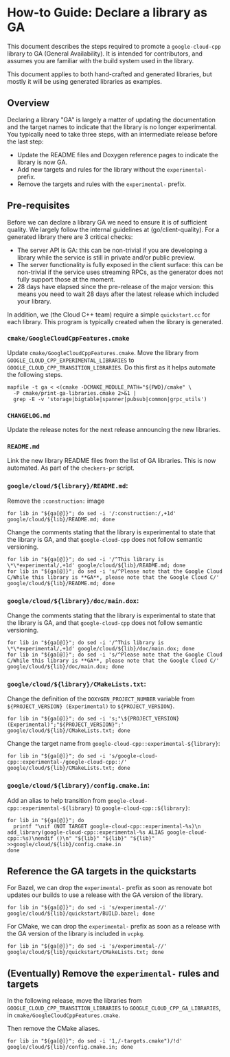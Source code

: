 # How-to Guide: Declare a library as GA

This document describes the steps required to promote a `google-cloud-cpp`
library to GA (General Availability). It is intended for contributors, and
assumes you are familiar with the build system used in the library.

This document applies to both hand-crafted and generated libraries, but mostly
it will be using generated libraries as examples.

## Overview

Declaring a library "GA" is largely a matter of updating the documentation and
the target names to indicate that the library is no longer experimental. You
typically need to take three steps, with an intermediate release before the last
step:

- Update the README files and Doxygen reference pages to indicate the library is
  now GA.
- Add new targets and rules for the library without the `experimental-` prefix.
- Remove the targets and rules with the `experimental-` prefix.

## Pre-requisites

Before we can declare a library GA we need to ensure it is of sufficient
quality. We largely follow the internal guidelines at (go/client-quality). For a
generated library there are 3 critical checks:

- The server API is GA: this can be non-trivial if you are developing a library
  while the service is still in private and/or public preview.
- The server functionality is fully exposed in the client surface: this can be
  non-trivial if the service uses streaming RPCs, as the generator does not
  fully support those at the moment.
- 28 days have elapsed since the pre-release of the major version: this means
  you need to wait 28 days after the latest release which included your library.

In addition, we (the Cloud C++ team) require a simple `quickstart.cc` for each
library. This program is typically created when the library is generated.

### `cmake/GoogleCloudCppFeatures.cmake`

Update `cmake/GoogleCloudCppFeatures.cmake`. Move the library from
`GOOGLE_CLOUD_CPP_EXPERIMENTAL_LIBRARIES` to
`GOOGLE_CLOUD_CPP_TRANSITION_LIBRARIES`. Do this first as it helps automate the
following steps.

```shell
mapfile -t ga < <(cmake -DCMAKE_MODULE_PATH="${PWD}/cmake" \
  -P cmake/print-ga-libraries.cmake 2>&1 |
  grep -E -v 'storage|bigtable|spanner|pubsub|common|grpc_utils')
```

### `CHANGELOG.md`

Update the release notes for the next release announcing the new libraries.

### `README.md`

Link the new library README files from the list of GA libraries. This is now
automated. As part of the `checkers-pr` script.

### `google/cloud/${library}/README.md`:

Remove the `:construction:` image

```shell
for lib in "${ga[@]}"; do sed -i '/:construction:/,+1d' google/cloud/${lib}/README.md; done
```

Change the comments stating that the library is experimental to state that the
library is GA, and that `google-cloud-cpp` does not follow semantic versioning.

```shell
for lib in "${ga[@]}"; do sed -i '/^This library is \*\*experimental/,+1d' google/cloud/${lib}/README.md; done
for lib in "${ga[@]}"; do sed -i 's/^Please note that the Google Cloud C/While this library is **GA**, please note that the Google Cloud C/' google/cloud/${lib}/README.md; done
```

### `google/cloud/${library}/doc/main.dox`:

Change the comments stating that the library is experimental to state that the
library is GA, and that `google-cloud-cpp` does not follow semantic versioning.

```shell
for lib in "${ga[@]}"; do sed -i '/^This library is \*\*experimental/,+1d' google/cloud/${lib}/doc/main.dox; done
for lib in "${ga[@]}"; do sed -i 's/^Please note that the Google Cloud C/While this library is **GA**, please note that the Google Cloud C/' google/cloud/${lib}/doc/main.dox; done
```

### `google/cloud/${library}/CMakeLists.txt`:

Change the definition of the `DOXYGEN_PROJECT_NUMBER` variable from
`${PROJECT_VERSION} (Experimental)` to `${PROJECT_VERSION}`.

```shell
for lib in "${ga[@]}"; do sed -i 's;"\${PROJECT_VERSION} (Experimental)";"${PROJECT_VERSION}";' google/cloud/${lib}/CMakeLists.txt; done
```

Change the target name from `google-cloud-cpp::experimental-${library}`:

```shell
for lib in "${ga[@]}"; do sed -i 's/google-cloud-cpp::experimental-/google-cloud-cpp::/' google/cloud/${lib}/CMakeLists.txt; done
```

### `google/cloud/${library}/config.cmake.in`:

Add an alias to help transition from `google-cloud-cpp::experimental-${library}`
to `google-cloud-cpp::${library}`:

```shell
for lib in "${ga[@]}"; do
  printf "\nif (NOT TARGET google-cloud-cpp::experimental-%s)\n    add_library(google-cloud-cpp::experimental-%s ALIAS google-cloud-cpp::%s)\nendif ()\n" "${lib}" "${lib}" "${lib}" >>google/cloud/${lib}/config.cmake.in
done
```

## Reference the GA targets in the quickstarts

For Bazel, we can drop the `experimental-` prefix as soon as renovate bot
updates our builds to use a release with the GA version of the library.

```shell
for lib in "${ga[@]}"; do sed -i 's/experimental-//' google/cloud/${lib}/quickstart/BUILD.bazel; done
```

For CMake, we can drop the `experimental-` prefix as soon as a release with the
GA version of the library is included in `vcpkg`.

```shell
for lib in "${ga[@]}"; do sed -i 's/experimental-//' google/cloud/${lib}/quickstart/CMakeLists.txt; done
```

## (Eventually) Remove the `experimental-` rules and targets

In the following release, move the libraries from
`GOOGLE_CLOUD_CPP_TRANSITION_LIBRARIES` to `GOOGLE_CLOUD_CPP_GA_LIBRARIES`, in
`cmake/GoogleCloudCppFeatures.cmake`.

Then remove the CMake aliases.

```shell
for lib in "${ga[@]}"; do sed -i '1,/-targets.cmake")/!d' google/cloud/${lib}/config.cmake.in; done
```
